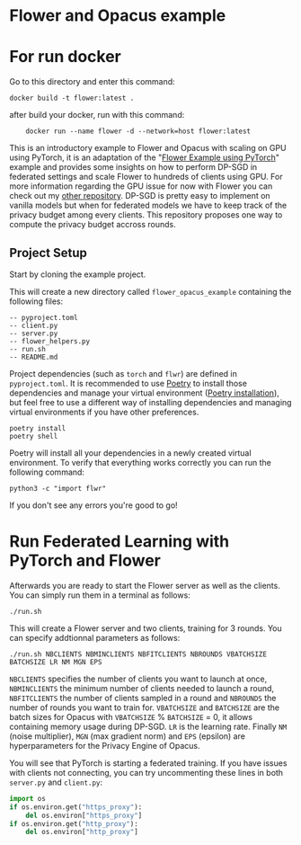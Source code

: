 # Flower and Opacus example


# For run docker
Go to this directory and enter this command:

```shell
docker build -t flower:latest .
```

after build your docker, run with this command:

```shell
    docker run --name flower -d --network=host flower:latest
```

This is an introductory example to Flower and Opacus with scaling on GPU using PyTorch, it is an adaptation of the "[Flower Example using PyTorch](https://flower.dev/docs/quickstart_pytorch.html)" example and provides some insights on how to perform DP-SGD in federated settings and scale Flower to hundreds of clients using GPU. For more information regarding the GPU issue for now with Flower you can check out my [other repository](https://github.com/matturche/flower_scaling_example). DP-SGD is pretty easy to implement on vanilla models but when for federated models we have to keep track of the privacy budget among every clients. This repository proposes one way to compute the privacy budget accross rounds. 

## Project Setup

Start by cloning the example project. 

This will create a new directory called `flower_opacus_example` containing the following files:

```shell
-- pyproject.toml
-- client.py
-- server.py
-- flower_helpers.py
-- run.sh
-- README.md
```

Project dependencies (such as `torch` and `flwr`) are defined in `pyproject.toml`. It is recommended to use [Poetry](https://python-poetry.org/docs/) to install those dependencies and manage your virtual environment ([Poetry installation](https://python-poetry.org/docs/#installation)), but feel free to use a different way of installing dependencies and managing virtual environments if you have other preferences.

```shell
poetry install
poetry shell
```

Poetry will install all your dependencies in a newly created virtual environment. To verify that everything works correctly you can run the following command:

```shell
python3 -c "import flwr"
```

If you don't see any errors you're good to go!

# Run Federated Learning with PyTorch and Flower

Afterwards you are ready to start the Flower server as well as the clients. You can simply run them in a terminal as follows:

```shell
./run.sh
```

This will create a Flower server and two clients, training for 3 rounds. You can specify addtionnal parameters as follows:

```shell
./run.sh NBCLIENTS NBMINCLIENTS NBFITCLIENTS NBROUNDS VBATCHSIZE BATCHSIZE LR NM MGN EPS
```

`NBCLIENTS` specifies the number of clients you want to launch at once, `NBMINCLIENTS` the minimum number of clients needed to launch a round, `NBFITCLIENTS` the number of clients sampled in a round and `NBROUNDS` the number of rounds you want to train for. `VBATCHSIZE` and `BATCHSIZE` are the batch sizes for Opacus with `VBATCHSIZE` % `BATCHSIZE` = 0, it allows containing memory usage during DP-SGD. `LR` is the learning rate. Finally `NM` (noise multiplier), `MGN` (max gradient norm) and `EPS` (epsilon) are hyperparameters for the Privacy Engine of Opacus. 


You will see that PyTorch is starting a federated training. If you have issues with clients not connecting, you can try uncommenting these lines in both `server.py` and `client.py`:

```python
import os
if os.environ.get("https_proxy"):
    del os.environ["https_proxy"]
if os.environ.get("http_proxy"):
    del os.environ["http_proxy"]
```
